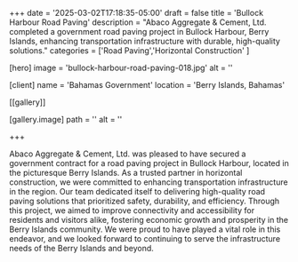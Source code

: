 +++
date = '2025-03-02T17:18:35-05:00'
draft = false
title = 'Bullock Harbour Road Paving'
description = "Abaco Aggregate & Cement, Ltd. completed a government road paving project in Bullock Harbour, Berry Islands, enhancing transportation infrastructure with durable, high-quality solutions."
categories = ['Road Paving','Horizontal Construction' ]

[hero]
  image = 'bullock-harbour-road-paving-018.jpg'
  alt = ''

[client]
  name = 'Bahamas Government'
  location = 'Berry Islands, Bahamas'

[[gallery]]

  [gallery.image]
    path = ''
    alt = ''


+++

Abaco Aggregate & Cement, Ltd. was pleased to have secured a government contract for a road paving project in Bullock Harbour, located in the picturesque Berry Islands. As a trusted partner in horizontal construction, we were committed to enhancing transportation infrastructure in the region. Our team dedicated itself to delivering high-quality road paving solutions that prioritized safety, durability, and efficiency. Through this project, we aimed to improve connectivity and accessibility for residents and visitors alike, fostering economic growth and prosperity in the Berry Islands community. We were proud to have played a vital role in this endeavor, and we looked forward to continuing to serve the infrastructure needs of the Berry Islands and beyond.